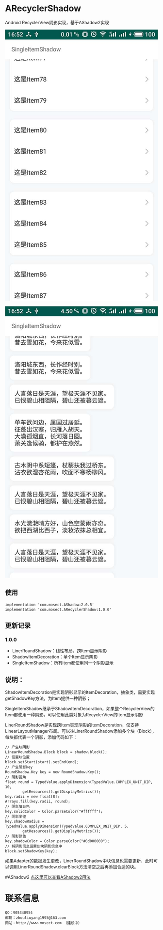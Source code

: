 # ARecyclerShadow
Android RecyclerView阴影实现，基于AShadow2实现

![跨Item显示阴影](imgs/img01.jpg)

![单个Item显示阴影](imgs/img02.jpg)

## 使用
```
implementation 'com.mosect.AShadow:2.0.5'
implementation 'com.mosect.ARecyclerShadow:1.0.0'
```

## 更新记录

### 1.0.0
* LinerRoundShadow：线性布局，跨Item显示阴影
* ShadowItemDecoration：单个Item显示阴影
* SingleItemShadow：所有Item都使用同一个阴影显示

## 说明：
ShadowItemDecoration是实现阴影显示的ItemDecoration，抽象类，需要实现getShadowKey方法，为Item提供一种阴影；

SingleItemShadow继承于ShadowItemDecoration，如果整个RecyclerView的Item都使用一种阴影，可以使用此类对象为RecyclerView的Item显示阴影

LinerRoundShadow是实现跨Item实现阴影的ItemDecoration，仅支持LinearLayoutManager布局。可以往LinerRoundShadow添加多个块（Block），每块都代表一个阴影，添加代码如下：
```
// 产生块阴影
LinearRoundShadow.Block block = shadow.block();
// 设置块位置
block.setStart(start).setEnd(end);
// 产生阴影key
RoundShadow.Key key = new RoundShadow.Key();
// 阴影圆角
float round = TypedValue.applyDimension(TypedValue.COMPLEX_UNIT_DIP, 10,
        getResources().getDisplayMetrics());
key.radii = new float[8];
Arrays.fill(key.radii, round);
// 阴影填充色
key.solidColor = Color.parseColor("#ffffff");
// 阴影半径
key.shadowRadius = TypedValue.applyDimension(TypedValue.COMPLEX_UNIT_DIP, 5,
        getResources().getDisplayMetrics());
// 阴影颜色
key.shadowColor = Color.parseColor("#0d000000");
// 将阴影信息设置到块阴影信息中
block.setShadowKey(key);
```
如果Adapter的数据发生更改，LinerRoundShadow中块信息也需要更新，此时可以调用LinerRoundShadow.clearBlock方法清空之后再添加合适的块。

#AShadow2
[点这里可以查看AShadow2用法](https://github.com/Mosect/AShadow)

# 联系信息
```
QQ：905340954
邮箱：zhouliuyang1995@163.com
网站：http://www.mosect.com （建设中）
```
